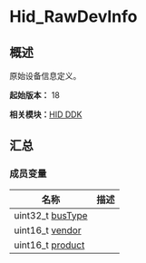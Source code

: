 # Hid_RawDevInfo


## 概述

原始设备信息定义。

**起始版本：** 18

**相关模块：**[HID DDK](_hid_ddk.md)


## 汇总


### 成员变量

| 名称 | 描述 | 
| -------- | -------- |
| uint32_t [busType](_hid_ddk.md#bustype) |  | 
| uint16_t [vendor](_hid_ddk.md#vendor) |  | 
| uint16_t [product](_hid_ddk.md#product) |  | 
